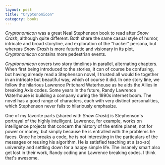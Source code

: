 ```yaml
---
layout: post
title: "Cryptonomicon"
category: books
---
```


_Cryptonomicon_ was a great Neal Stephenson book to read after _Snow Crash_,
although quite different. Both share the same casual style of humor,
intricate and broad storyline, and exploration of the "hacker" persona, but
whereas _Snow Crash_ is more futuristic and visionary in its plot,
_Cryptonomicon_ contains more pedestrian events.

_Cryptonomicon_ covers two story timelines in parallel, alternating chapters.
When first being introduced to the stories, it can of course be confusing, but
having already read a Stephenson novel, I trusted all would tie together in an
intricate but beautiful way, which of course it did. In one story line, we
follow the hilarious Lawrence Pritchard Waterhouse as he aids the Allies in
breaking Axis codes. Some years in the future, Randy Lawrence Waterhouse is
building a company during the 1990s internet boom. The novel has a good range
of characters, each with very distinct personalities, which Stephenson never
fails to hilariously emphasize.

One of my favorite parts (shared with _Snow Crash_) is Stephenson's portrayal
of the highly intelligent. Lawrence, for example, works on intelligence
projects that concern the history of the entire planet, not for power or money,
but simply because he is entralled with the problems he faces. Once he breaks
a code, he is not interesting in the particulars of the messages or reusing his
algorithm. He is satisfied teaching at a (so-so) university and settling down
for a happy simple life. The insanely smart also get lost in their work, Randy
coding and Lawrence breaking codes. I think that's awesome.
